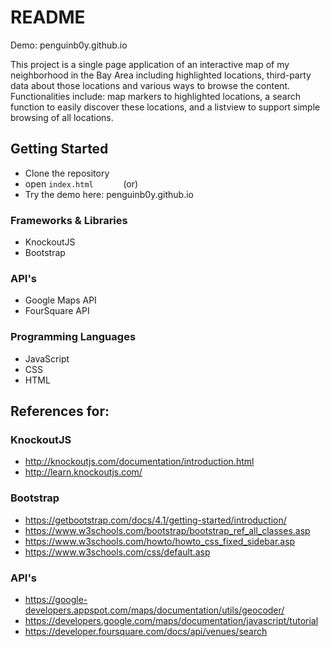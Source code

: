 # README
Demo: penguinb0y.github.io

This project is a single page application of an interactive map of my neighborhood in the Bay Area including highlighted locations, third-party data about those locations and various ways to browse the content. Functionalities include: map markers to highlighted locations, a search function to easily discover these locations, and a listview to support simple browsing of all locations.

## Getting Started
* Clone the repository
* open ```index.html```
&ensp; &ensp; &ensp; &ensp; (or)
* Try the demo here: penguinb0y.github.io
### Frameworks & Libraries
* KnockoutJS
* Bootstrap

### API's
* Google Maps API
* FourSquare API

### Programming Languages
* JavaScript
* CSS
* HTML

## References for: 
### KnockoutJS
* http://knockoutjs.com/documentation/introduction.html
* http://learn.knockoutjs.com/
### Bootstrap
* https://getbootstrap.com/docs/4.1/getting-started/introduction/
* https://www.w3schools.com/bootstrap/bootstrap_ref_all_classes.asp
* https://www.w3schools.com/howto/howto_css_fixed_sidebar.asp
* https://www.w3schools.com/css/default.asp
### API's
* https://google-developers.appspot.com/maps/documentation/utils/geocoder/
* https://developers.google.com/maps/documentation/javascript/tutorial
* https://developer.foursquare.com/docs/api/venues/search


